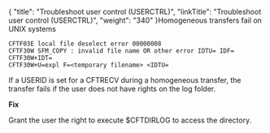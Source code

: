 {
    "title": "Troubleshoot user control (USERCTRL)",
    "linkTitle": "Troubleshoot user control (USERCTRL)",
    "weight": "340"
}Homogeneous transfers fail on UNIX systems



    CFTF03E local file deselect error 00000008
    CFTF30W SFM_COPY : invalid file name OR other error IDTU= IDF=
    CFTF30W+IDT=
    CFTF30W+U=expl F=<temporary filename> <IDTU=

If a USERID is set for a CFTRECV during a homogeneous transfer, the transfer fails if the user does not have rights on the log folder.

**Fix**

Grant the user the right to execute $CFTDIRLOG to access the directory.
